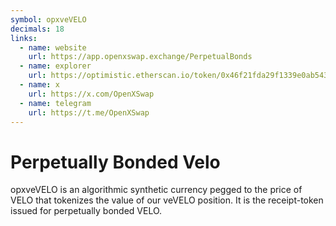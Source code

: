 ```yaml
---
symbol: opxveVELO
decimals: 18
links:
  - name: website
    url: https://app.openxswap.exchange/PerpetualBonds
  - name: explorer
    url: https://optimistic.etherscan.io/token/0x46f21fda29f1339e0ab543763ff683d399e393ec
  - name: x
    url: https://x.com/OpenXSwap
  - name: telegram
    url: https://t.me/OpenXSwap
---
```


# Perpetually Bonded Velo

opxveVELO is an algorithmic synthetic currency pegged to the price of VELO that tokenizes the value of our veVELO position. It is the receipt-token issued for perpetually bonded VELO.
